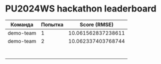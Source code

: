 # PU2024WS hackathon leaderboard

| Команда   | Попытка | Score (RMSE)       |
| --------- | ------- | ------------------ |
| demo-team | 1       | 10.061562837238611 |
| demo-team | 2       | 10.062337403768744 |
|           |         |                    |
|           |         |                    |
|           |         |                    |
|           |         |                    |
|           |         |                    |
|           |         |                    |
|           |         |                    |

